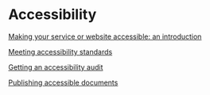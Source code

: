 # Accessibility

[Making your service or website accessible: an introduction](https://stephengill.github.io/a11y-guidance.github.io/introduction.html)

[Meeting accessibility standards](https://stephengill.github.io/a11y-guidance.github.io/meeting-standards.html)

[Getting an accessibility audit](https://stephengill.github.io/a11y-guidance.github.io/audit.html)

[Publishing accessible documents](https://stephengill.github.io/a11y-guidance.github.io/documents.html)
